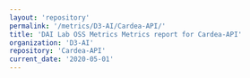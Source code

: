 ```yaml
---
layout: 'repository'
permalink: '/metrics/D3-AI/Cardea-API/'
title: 'DAI Lab OSS Metrics Metrics report for Cardea-API'
organization: 'D3-AI'
repository: 'Cardea-API'
current_date: '2020-05-01'
---
```

